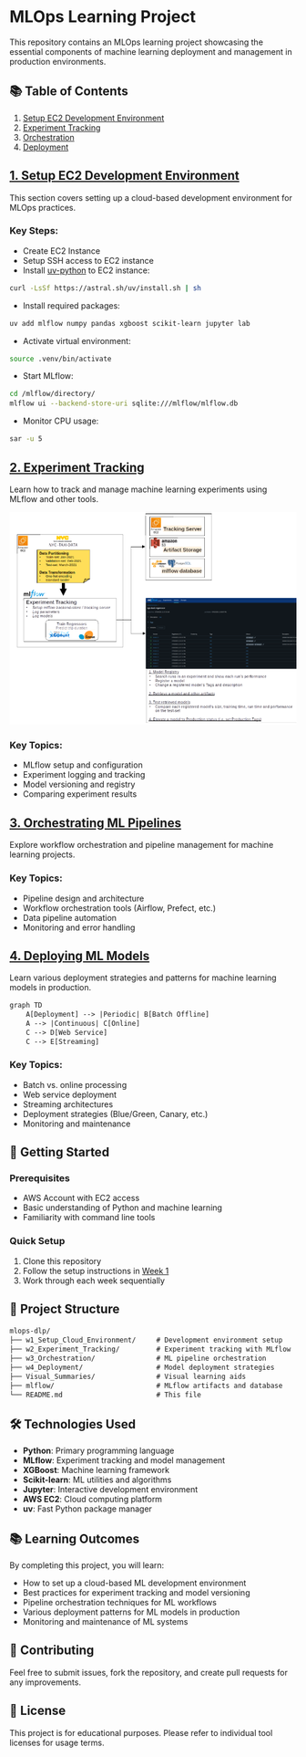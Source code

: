 # MLOps Learning Project

This repository contains an MLOps learning project showcasing the essential components of machine learning deployment and management in production environments.

## 📚 Table of Contents

1. [Setup EC2 Development Environment](/w1_Setup_Cloud_Environment/)
2. [Experiment Tracking](/w2_Experiment_Tracking/)
3. [Orchestration](/w3_Orchestration/)
4. [Deployment](/w4_Deployment/)

## [1. Setup EC2 Development Environment](/w1_Setup_Cloud_Environment/) <a name="01-setup-development-environment"></a>

This section covers setting up a cloud-based development environment for MLOps practices.

### Key Steps:
- Create EC2 Instance
- Setup SSH access to EC2 instance
- Install [uv-python](https://docs.astral.sh/uv/getting-started/installation/) to EC2 instance:
```bash
curl -LsSf https://astral.sh/uv/install.sh | sh
```
- Install required packages:
```bash
uv add mlflow numpy pandas xgboost scikit-learn jupyter lab
```
- Activate virtual environment:
```bash
source .venv/bin/activate
```
- Start MLflow:
```bash
cd /mlflow/directory/
mlflow ui --backend-store-uri sqlite:///mlflow/mlflow.db
```
- Monitor CPU usage:
```bash
sar -u 5
```

## [2. Experiment Tracking](#02-experiment-tracking) <a name="02-experiment-tracking"></a>

Learn how to track and manage machine learning experiments using MLflow and other tools.

![Experiment-Tracking-Visual-Summary](/Visual_Summaries/W2-Experiment-Tracking_v2.png)

### Key Topics:
- MLflow setup and configuration
- Experiment logging and tracking
- Model versioning and registry
- Comparing experiment results

## [3. Orchestrating ML Pipelines](#03-orchestration) <a name="03-orchestration"></a>

Explore workflow orchestration and pipeline management for machine learning projects.

### Key Topics:
- Pipeline design and architecture
- Workflow orchestration tools (Airflow, Prefect, etc.)
- Data pipeline automation
- Monitoring and error handling

## [4. Deploying ML Models](#04-deployment) <a name="04-deployment"></a>

Learn various deployment strategies and patterns for machine learning models in production.

```mermaid
graph TD
    A[Deployment] --> |Periodic| B[Batch Offline]
    A --> |Continuous| C[Online]
    C --> D[Web Service]
    C --> E[Streaming]
```

### Key Topics:
- Batch vs. online processing
- Web service deployment
- Streaming architectures
- Deployment strategies (Blue/Green, Canary, etc.)
- Monitoring and maintenance

## 🚀 Getting Started

### Prerequisites
- AWS Account with EC2 access
- Basic understanding of Python and machine learning
- Familiarity with command line tools

### Quick Setup
1. Clone this repository
2. Follow the setup instructions in [Week 1](/w1_Setup_Cloud_Environment/)
3. Work through each week sequentially

## 📁 Project Structure

```
mlops-dlp/
├── w1_Setup_Cloud_Environment/     # Development environment setup
├── w2_Experiment_Tracking/         # Experiment tracking with MLflow
├── w3_Orchestration/               # ML pipeline orchestration
├── w4_Deployment/                  # Model deployment strategies
├── Visual_Summaries/               # Visual learning aids
├── mlflow/                         # MLflow artifacts and database
└── README.md                       # This file
```

## 🛠️ Technologies Used

- **Python**: Primary programming language
- **MLflow**: Experiment tracking and model management
- **XGBoost**: Machine learning framework
- **Scikit-learn**: ML utilities and algorithms
- **Jupyter**: Interactive development environment
- **AWS EC2**: Cloud computing platform
- **uv**: Fast Python package manager

## 📚 Learning Outcomes

By completing this project, you will learn:
- How to set up a cloud-based ML development environment
- Best practices for experiment tracking and model versioning
- Pipeline orchestration techniques for ML workflows
- Various deployment patterns for ML models in production
- Monitoring and maintenance of ML systems

## 🤝 Contributing

Feel free to submit issues, fork the repository, and create pull requests for any improvements.

## 📄 License

This project is for educational purposes. Please refer to individual tool licenses for usage terms.